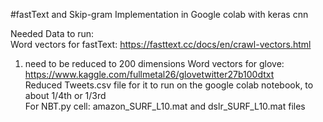 #fastText and Skip-gram Implementation in Google colab with keras cnn

Needed Data to run:<br/>
Word vectors for fastText: https://fasttext.cc/docs/en/crawl-vectors.html 
1. need to be reduced to 200 dimensions
Word vectors for glove: https://www.kaggle.com/fullmetal26/glovetwitter27b100dtxt<br/>
Reduced Tweets.csv file for it to run on the google colab notebook, to about 1/4th or 1/3rd<br/>
For NBT.py cell: amazon_SURF_L10.mat and dslr_SURF_L10.mat files<br/>
